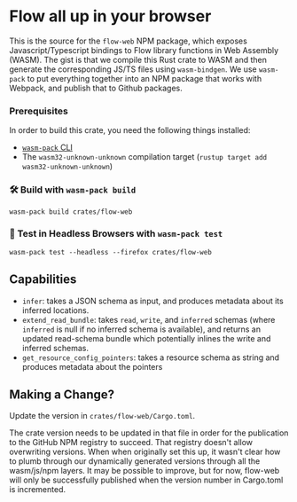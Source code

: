 # Flow all up in your browser

This is the source for the `flow-web` NPM package, which exposes Javascript/Typescript bindings to Flow library functions in Web Assembly (WASM). The gist is
that we compile this Rust crate to WASM and then generate the corresponding JS/TS files using `wasm-bindgen`. We use `wasm-pack` to put everything together into
an NPM package that works with Webpack, and publish that to Github packages.

### Prerequisites

In order to build this crate, you need the following things installed:

- [`wasm-pack` CLI](https://rustwasm.github.io/wasm-pack/installer/)
- The `wasm32-unknown-unknown` compilation target (`rustup target add wasm32-unknown-unknown`)

### 🛠️ Build with `wasm-pack build`

```
wasm-pack build crates/flow-web
```

### 🔬 Test in Headless Browsers with `wasm-pack test`

```
wasm-pack test --headless --firefox crates/flow-web
```

## Capabilities

- `infer`: takes a JSON schema as input, and produces metadata about its inferred locations.
- `extend_read_bundle`: takes `read`, `write`, and `inferred` schemas (where `inferred` is null if no inferred schema is available), and returns an updated
  read-schema bundle which potentially inlines the write and inferred schemas.
- `get_resource_config_pointers`: takes a resource schema as string and produces metadata about the pointers

## Making a Change?

Update the version in `crates/flow-web/Cargo.toml`.

The crate version needs to be updated in that file in order for the publication to the GitHub NPM registry to succeed. That registry doesn't allow overwriting
versions. When when originally set this up, it wasn't clear how to plumb through our dynamically generated versions through all the wasm/js/npm layers. It may
be possible to improve, but for now, flow-web will only be successfully published when the version number in Cargo.toml is incremented.
